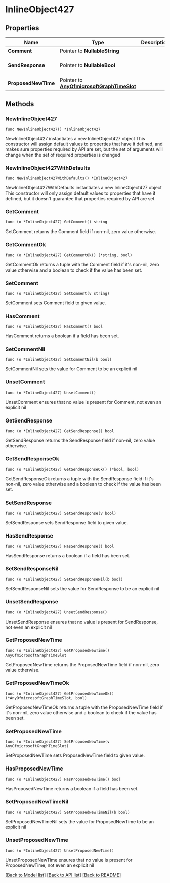 # InlineObject427

## Properties

Name | Type | Description | Notes
------------ | ------------- | ------------- | -------------
**Comment** | Pointer to **NullableString** |  | [optional] 
**SendResponse** | Pointer to **NullableBool** |  | [optional] [default to false]
**ProposedNewTime** | Pointer to [**AnyOfmicrosoftGraphTimeSlot**](anyOf&lt;microsoft.graph.timeSlot&gt;.md) |  | [optional] 

## Methods

### NewInlineObject427

`func NewInlineObject427() *InlineObject427`

NewInlineObject427 instantiates a new InlineObject427 object
This constructor will assign default values to properties that have it defined,
and makes sure properties required by API are set, but the set of arguments
will change when the set of required properties is changed

### NewInlineObject427WithDefaults

`func NewInlineObject427WithDefaults() *InlineObject427`

NewInlineObject427WithDefaults instantiates a new InlineObject427 object
This constructor will only assign default values to properties that have it defined,
but it doesn't guarantee that properties required by API are set

### GetComment

`func (o *InlineObject427) GetComment() string`

GetComment returns the Comment field if non-nil, zero value otherwise.

### GetCommentOk

`func (o *InlineObject427) GetCommentOk() (*string, bool)`

GetCommentOk returns a tuple with the Comment field if it's non-nil, zero value otherwise
and a boolean to check if the value has been set.

### SetComment

`func (o *InlineObject427) SetComment(v string)`

SetComment sets Comment field to given value.

### HasComment

`func (o *InlineObject427) HasComment() bool`

HasComment returns a boolean if a field has been set.

### SetCommentNil

`func (o *InlineObject427) SetCommentNil(b bool)`

 SetCommentNil sets the value for Comment to be an explicit nil

### UnsetComment
`func (o *InlineObject427) UnsetComment()`

UnsetComment ensures that no value is present for Comment, not even an explicit nil
### GetSendResponse

`func (o *InlineObject427) GetSendResponse() bool`

GetSendResponse returns the SendResponse field if non-nil, zero value otherwise.

### GetSendResponseOk

`func (o *InlineObject427) GetSendResponseOk() (*bool, bool)`

GetSendResponseOk returns a tuple with the SendResponse field if it's non-nil, zero value otherwise
and a boolean to check if the value has been set.

### SetSendResponse

`func (o *InlineObject427) SetSendResponse(v bool)`

SetSendResponse sets SendResponse field to given value.

### HasSendResponse

`func (o *InlineObject427) HasSendResponse() bool`

HasSendResponse returns a boolean if a field has been set.

### SetSendResponseNil

`func (o *InlineObject427) SetSendResponseNil(b bool)`

 SetSendResponseNil sets the value for SendResponse to be an explicit nil

### UnsetSendResponse
`func (o *InlineObject427) UnsetSendResponse()`

UnsetSendResponse ensures that no value is present for SendResponse, not even an explicit nil
### GetProposedNewTime

`func (o *InlineObject427) GetProposedNewTime() AnyOfmicrosoftGraphTimeSlot`

GetProposedNewTime returns the ProposedNewTime field if non-nil, zero value otherwise.

### GetProposedNewTimeOk

`func (o *InlineObject427) GetProposedNewTimeOk() (*AnyOfmicrosoftGraphTimeSlot, bool)`

GetProposedNewTimeOk returns a tuple with the ProposedNewTime field if it's non-nil, zero value otherwise
and a boolean to check if the value has been set.

### SetProposedNewTime

`func (o *InlineObject427) SetProposedNewTime(v AnyOfmicrosoftGraphTimeSlot)`

SetProposedNewTime sets ProposedNewTime field to given value.

### HasProposedNewTime

`func (o *InlineObject427) HasProposedNewTime() bool`

HasProposedNewTime returns a boolean if a field has been set.

### SetProposedNewTimeNil

`func (o *InlineObject427) SetProposedNewTimeNil(b bool)`

 SetProposedNewTimeNil sets the value for ProposedNewTime to be an explicit nil

### UnsetProposedNewTime
`func (o *InlineObject427) UnsetProposedNewTime()`

UnsetProposedNewTime ensures that no value is present for ProposedNewTime, not even an explicit nil

[[Back to Model list]](../README.md#documentation-for-models) [[Back to API list]](../README.md#documentation-for-api-endpoints) [[Back to README]](../README.md)



